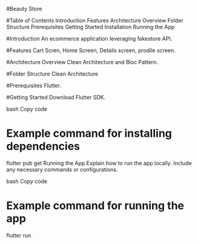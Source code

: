 #Beauty Store

#Table of Contents
Introduction
Features
Architecture Overview
Folder Structure
Prerequisites
Getting Started
Installation
Running the App


#Introduction
An ecommerce application leveraging fakestore API.

#Features
Cart Scren, Home Screen, Details screen, prodile screen.

#Architecture Overview
Clean Architecture and Bloc Pattern.

#Folder Structure
Clean Architecture

#Prerequisites
Flutter.

#Getting Started
Download Flutter SDK.


bash
Copy code
# Example command for installing dependencies
flutter pub get
Running the App
Explain how to run the app locally. Include any necessary commands or configurations.

bash
Copy code
# Example command for running the app
flutter run



